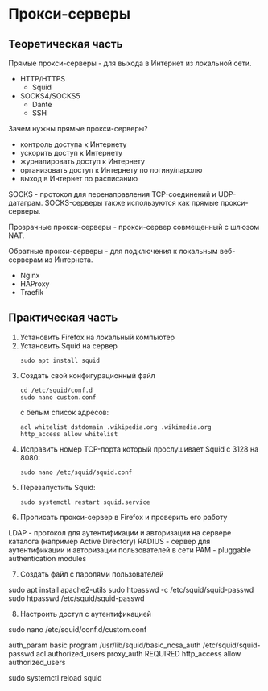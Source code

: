 # Прокси-серверы

## Теоретическая часть
Прямые прокси-серверы - для выхода в Интернет из локальной сети.
- HTTP/HTTPS
  - Squid
- SOCKS4/SOCKS5
  - Dante
  - SSH

Зачем нужны прямые прокси-серверы?
- контроль доступа к Интернету
- ускорить доступ к Интернету
- журналировать доступ к Интернету
- организовать доступ к Интернету по логину/паролю
- выход в Интернет по расписанию

SOCKS - протокол для перенаправления TCP-соединений и UDP-датаграм.
SOCKS-серверы также используются как прямые прокси-серверы.

Прозрачные прокси-серверы - прокси-сервер совмещенный с шлюзом NAT.

Обратные прокси-серверы - для подключения к локальным веб-серверам из Интернета.
- Nginx
- HAProxy
- Traefik

## Практическая часть
1. Установить Firefox на локальный компьютер
2. Установить Squid на сервер
   ```
   sudo apt install squid
   ```
3. Создать свой конфигурационный файл
   ```
   cd /etc/squid/conf.d
   sudo nano custom.conf
   ```
   с белым список адресов:
   ```
   acl whitelist dstdomain .wikipedia.org .wikimedia.org
   http_access allow whitelist
   ```
4. Исправить номер TCP-порта который прослушивает Squid с 3128 на 8080:
   ```
   sudo nano /etc/squid/squid.conf
   ```
5. Перезапустить Squid:
   ```
   sudo systemctl restart squid.service
   ```
6. Прописать прокси-сервер в Firefox и проверить его работу

LDAP - протокол для аутентификации и авторизации на сервере каталога (например Active Directory)
RADIUS - сервер для аутентификации и авторизации пользователей в сети
PAM - pluggable authentication modules

7. Создать файл с паролями пользователей

sudo apt install apache2-utils
sudo htpasswd -c /etc/squid/squid-passwd <username1>
sudo htpasswd /etc/squid/squid-passwd <username2>

8. Настроить доступ с аутентификацией

sudo nano /etc/squid/conf.d/custom.conf

auth_param basic program /usr/lib/squid/basic_ncsa_auth /etc/squid/squid-passwd
acl authorized_users proxy_auth REQUIRED
http_access allow authorized_users

sudo systemctl reload squid

